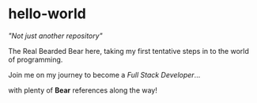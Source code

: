 <h1>hello-world</h1>

<em>"Not just another repository"</em>

<p>The Real Bearded Bear here, taking my first tentative steps in to the world of programming.</p>
<p>Join me on my journey to become a <em>Full Stack Developer</em>...</p>
<p>with plenty of <strong>Bear</strong> references along the way!</p>
